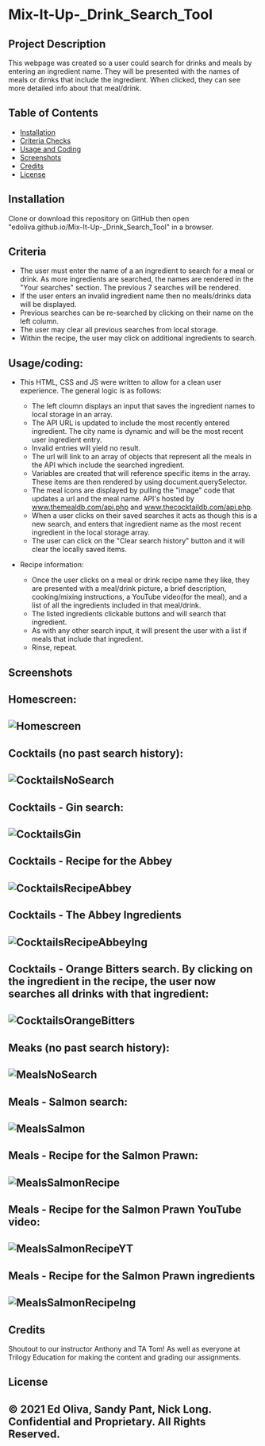 # Mix-It-Up-_Drink_Search_Tool
 
## Project Description
This webpage was created so a user could search for drinks and meals by entering an ingredient name. They will be presented with the names of meals or dirnks that include the ingredient. When clicked, they can see more detailed info about that meal/drink.  
 
## Table of Contents
- [Installation](#installation)
- [Criteria Checks](#criteria)
- [Usage and Coding](#Usage/coding)
- [Screenshots](#screenshots)
- [Credits](#credits)
- [License](#license)
## Installation
Clone or download this repository on GitHub then open "edoliva.github.io/Mix-It-Up-_Drink_Search_Tool" in a browser.  
## Criteria
- The user must enter the name of a an ingredient to search for a meal or drink. As more ingredients are searched, the names are rendered in the "Your searches" section. The previous 7 searches will be rendered.
- If the user enters an invalid ingredient name then no meals/drinks data will be displayed.
- Previous searches can be re-searched by clicking on their name on the left column.
- The user may clear all previous searches from local storage.
- Within the recipe, the user may click on additional ingredients to search.  
## Usage/coding:
- This HTML, CSS and JS were written to allow for a clean user experience. The general logic is as follows:
   - The left cloumn displays an input that saves the ingredient names to local storage in an array.
   - The API URL is updated to include the most recently entered ingredient. The city name is dynamic and will be the most recent user ingredient entry. 
   - Invalid entries will yield no result.
   - The url will link to an array of objects that represent all the meals in the API which include the searched ingredient.
   - Variables are created that will reference specific items in the array. These items are then rendered by using document.querySelector. 
   - The meal icons are displayed by pulling the "image" code that updates a url and the meal name. API's hosted by www.themealdb.com/api.php and www.thecocktaildb.com/api.php.
   - When a user clicks on their saved searches it acts as though this is a new search, and enters that ingredient name as the most recent ingredient in the local storage array.
   - The user can click on the "Clear search history" button and it will clear the locally saved items. 

- Recipe information:
   - Once the user clicks on a meal or drink recipe name they like, they are presented with a meal/drink picture, a brief description, cooking/mixing instructions, a YouTube video(for the meal), and a list of all the ingredients included in that meal/drink.
   - The listed ingredients clickable buttons and will search that ingredient.
   - As with any other search input, it will present the user with a list if meals that include that ingredient.
   - Rinse, repeat.   
 
## Screenshots

Homescreen:
-
![Homescreen](Images/Homescreen.png)
-
Cocktails (no past search history):  
-
![CocktailsNoSearch](Images/CocktailsNoSearch.png)
-
Cocktails - Gin search:
-
![CocktailsGin](Images/CocktailsGin.png)
-
Cocktails - Recipe for the Abbey
-
![CocktailsRecipeAbbey](Images/CocktailsRecipeAbbey.png)
-
Cocktails - The Abbey Ingredients  
-
![CocktailsRecipeAbbeyIng](Images/CocktailsRecipeAbbeyIng.png)   
-
Cocktails - Orange Bitters search. By clicking on the ingredient in the recipe, the user now searches all drinks with that ingredient:  
-
![CocktailsOrangeBitters](Images/CocktailsOrangeBitters.png) 
-
Meaks (no past search history):  
-
![MealsNoSearch](Images/MealsNoSearch.png)
- 
Meals - Salmon search:
-
![MealsSalmon](Images/MealsSalmon.png)  
-
Meals - Recipe for the Salmon Prawn:
-
![MealsSalmonRecipe](Images/MealsSalmonRecipe.png) 
-
Meals - Recipe for the Salmon Prawn YouTube video:
-
![MealsSalmonRecipeYT](Images/MealsSalmonRecipeYT.png) 
-
Meals - Recipe for the Salmon Prawn ingredients
-
![MealsSalmonRecipeIng](Images/MealsSalmonRecipeIng.png) 
-
 
## Credits
Shoutout to our instructor Anthony and TA Tom! As well as everyone at Trilogy Education for making the content and grading our assignments.
 
## License
© 2021 Ed Oliva, Sandy Pant, Nick Long.
Confidential and Proprietary. All Rights Reserved.
---
